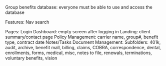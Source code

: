 Group benefits database: everyone must be able to use and access the database

Features:
Nav
search

Pages:
Login
Dashboard: empty screen after logging in
Landing: client summary/contact page
Policy Management: carrier name, group#, benefit type, contract date
Notes/Tasks
Document Management:
Subfolders: 401k, audit, archive, benefit mall, billing, claims, COBRA, correspondence, dental, enrollments, forms, medical, misc, notes to file, renewals, terminations, voluntary benefits, vision